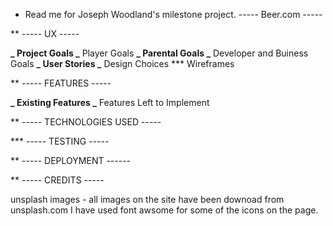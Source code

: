 - Read me for Joseph Woodland's milestone project. ----- Beer.com -----

\*\* ----- UX -----

**_ Project Goals
_** Player Goals
**_ Parental Goals
_** Developer and Buiness Goals
**_ User Stories
_** Design Choices
\*\*\* Wireframes

\*\* ----- FEATURES -----

**_ Existing Features
_** Features Left to Implement

\*\* ----- TECHNOLOGIES USED -----

\*\*\* ----- TESTING -----

\*\* ----- DEPLOYMENT ------

\*\* ----- CREDITS -----

unsplash images - all images on the site have been downoad from unsplash.com
I have used font awsome for some of the icons on the page.
